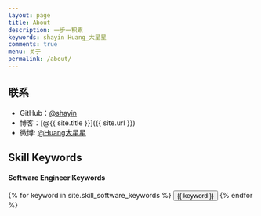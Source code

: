 ```yaml
---
layout: page
title: About
description: 一步一积累
keywords: shayin Huang_大星星
comments: true
menu: 关于
permalink: /about/
---
```





## 联系

* GitHub：[@shayin](https://github.com/shayin)
* 博客：[@{{ site.title }}]({{ site.url }})
* 微博: [@Huang大星星](http://weibo.com/signup/signup.php?inviteCode=2186018303)

## Skill Keywords

#### Software Engineer Keywords
<div class="btn-inline">
    {% for keyword in site.skill_software_keywords %}
    <button class="btn btn-outline" type="button">{{ keyword }}</button>
    {% endfor %}
</div>

